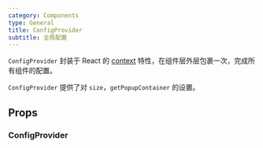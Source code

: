 ```yaml
---
category: Components
type: General
title: ConfigProvider
subtitle: 全局配置
---
```


`ConfigProvider` 封装于 React 的 [context](https://zh-hans.reactjs.org/docs/context.html) 特性，在组件层外层包裹一次，完成所有组件的配置。

`ConfigProvider` 提供了对 `size`，`getPopupContainer` 的设置。

## Props

### ConfigProvider
